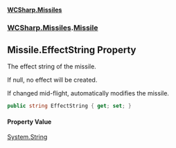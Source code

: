 #### [WCSharp\.Missiles](README.md 'README')
### [WCSharp\.Missiles](WCSharp.Missiles.md 'WCSharp\.Missiles').[Missile](WCSharp.Missiles.Missile.md 'WCSharp\.Missiles\.Missile')

## Missile\.EffectString Property

The effect string of the missile\.

If null, no effect will be created.

If changed mid-flight, automatically modifies the missile.

```csharp
public string EffectString { get; set; }
```

#### Property Value
[System\.String](https://learn.microsoft.com/en-us/dotnet/api/system.string 'System\.String')
